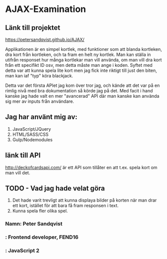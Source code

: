 # AJAX-Examination

## Länk till projektet
https://petersandqvist.github.io/AJAX/

Applikationen är en simpel kortlek, med funktioner som att blanda kortleken, dra kort från kortleken, och ta fram en helt ny kortlek. Man kan ställa in utifrån responset hur många kortlekar man vill använda, om man vill dra kort från ett specifikt ID osv, men detta måste man ange i koden. Syftet med detta var att kunna spela lite kort men jag fick inte riktigt till just den biten, man kan iaf "typ" köra blackjack.

Detta var det första APIet jag kom över tror jag, och kände att det var på en rimlig nivå med bra dokumentation så körde jag på det. Med facit i hand kanske jag hade valt en mer "avancerad" API där man kanske kan använda sig mer av inputs från användare. 

## Jag har använt mig av:
1. JavaScript/JQuery
2. HTML/SASS/CSS
3. Gulp/Nodemodules


## länk till API
http://deckofcardsapi.com/ är ett API som tillåter en att t.ex. spela kort om man vill det. 


## TODO - Vad jag hade velat göra
1. Det hade varit trevligt att kunna displaya bilder på korten när man drar ett kort, istället för att bara få fram responsen i text. 
2. Kunna spela fler olika spel.


### Namn: Peter Sandqvist
### : Frontend developer, FEND16
### : JavaScript 2

